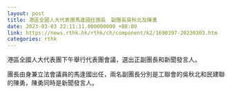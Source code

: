 ```yaml
---
layout: post
title: 港區全國人大代表團馬逢國任團長　副團長吳秋北及陳勇
date: 2023-03-03 22:11:11.000000000 +08:00
link: https://news.rthk.hk/rthk/ch/component/k2/1690397-20230303.htm
categories: rthk
---
```


港區全國人大代表團下午舉行代表團會議，選出正副團長和新聞發言人。

團長由身兼立法會議員的馬逢國出任，兩名副團長分別是工聯會的吳秋北和民建聯的陳勇，陳勇同時是新聞發言人。
